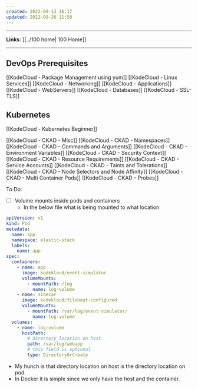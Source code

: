 ```yaml
---
created: 2022-09-13 16:17
updated: 2022-09-26 11:50
---
```

---
**Links**: [[../100 home| 100 Home]]

---
## DevOps Prerequisites 
[[KodeCloud - Package Management using yum]]
[[KodeCloud - Linux Services]]
[[KodeCloud - Networking]]
[[KodeCloud - Applications]]
[[KodeCloud - WebServers]]
[[KodeCloud - Databases]]
[[KodeCloud - SSL-TLS]]

## Kubernetes
[[KodeCloud - Kubernetes Beginner]]

[[KodeCloud - CKAD - Misc]]
[[KodeCloud - CKAD - Namespaces]]
[[KodeCloud - CKAD - Commands and Arguments]]
[[KodeCloud - CKAD - Environment Variables]]
[[KodeCloud - CKAD - Security Context]]
[[KodeCloud - CKAD - Resource Requirements]]
[[KodeCloud - CKAD - Service Accounts]]
[[KodeCloud - CKAD - Taints and Tolerations]]
[[KodeCloud - CKAD - Node Selectors and Node Affinity]]
[[KodeCloud - CKAD - Multi Container Pods]]
[[KodeCloud - CKAD - Probes]]

To Do: 
- [ ] Volume mounts inside pods and containers
	- In the below file what is being mounted to what location
```yaml
apiVersion: v1
kind: Pod
metadata:
  name: app
  namespace: elastic-stack
  labels:
    name: app
spec:
  containers:
    - name: app
      image: kodekloud/event-simulator
      volumeMounts:
        - mountPath: /log
          name: log-volume
    - name: sidecar
      image: kodekloud/filebeat-configured
      volumeMounts:
        - mountPath: /var/log/event-simulator/
          name: log-volume
  volumes:
    - name: log-volume
      hostPath:
		# directory location on host
        path: /var/log/webapp
		# this field is optional
        type: DirectoryOrCreate
```
- My hunch is that directory location on host is the directory location on pod.
- In Docker it is simple since we only have the host and the container. 
